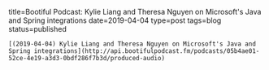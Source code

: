 
title=Bootiful Podcast: Kylie Liang and Theresa Nguyen on Microsoft's Java and Spring integrations
date=2019-04-04
type=post
tags=blog
status=published
~~~~~~
[(2019-04-04) Kylie Liang and Theresa Nguyen on Microsoft's Java and Spring integrations](http://api.bootifulpodcast.fm/podcasts/05b4ae01-52ce-4e19-a3d3-0bdf286f7b3d/produced-audio) 
            